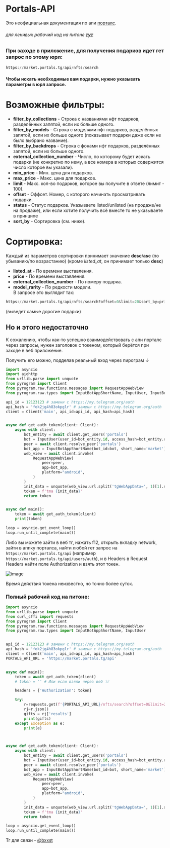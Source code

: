 # Portals-API
Это неофициальная документация по апи [порталс](https://t.me/portals).

###### для ленивых рабочий код на питоне [**тут**](#полный-рабочий-код-на-питоне)

### При заходе в приложение, для получения подарков идет гет запрос по этому юрл:

```python
https://market.portals.tg/api/nfts/search
```

#### Чтобы искать необходимые вам подарки, нужно указывать параметры в юрл запросе.

# Возможные фильтры:
- **filter_by_collections** - Строка с названиями нфт подарков, разделённых запятой, если их больше одного.
- **filter_by_models** - Строка с моделями нфт подарков, разделённых запятой, если их больше одного (показывает подарки даже если не было выбрано название). 
- **filter_by_backdrops** - Строка с фонами нфт подарков, разделённых запятой, если их больше одного.
- **external_collection_number** - Число, по которому будет искать подарки (не конкретно по нему, а все номера в которых содержится число которое вы указали).
- **min_price** - Мин. цена для подарков.
- **max_price** - Макс. цена для подарков.
- **limit** - Макс. кол-во подарков, которое вы получите в ответе (лимит - 100).
- **offset** - Оффсет. Номер, с которого начинать просматривать подарки.
- **status** - Статус подарков. Указываете listed/unlisted (на продаже/не на продаже), или если хотите получить всё вместе то не указываете в принципе
- **sort_by** - Сортировка (см. ниже).

# Сортировка:
Каждый из параметров сортировки принимает значение **desc**/**asc** (по убыванию/по возрастанию) (кроме _listed_at_, он принимает только **desc**) 
- **listed_at** - По времени выставления.
- **price** - По времени выставления.
- **external_collection_number** - По номеру подарка.
- **model_rarity** - По редкости модели.\
В запросе это выглядит так:
```python
https://market.portals.tg/api/nfts/search?offset=0&limit=20&sort_by=price+desc&status=listed
```
(выведет самые дорогие подарки)


## Но и этого недостаточно
К сожалению, чтобы как-то успешно взаимодействовать с апи порталс через запросы, нужен заголовок с токеном, который берётся при заходе в веб приложение.

Получить его можно, подделав реальный вход через пирограм ↓
```python
import asyncio
import aiohttp
from urllib.parse import unquote
from pyrogram import Client
from pyrogram.raw.functions.messages import RequestAppWebView
from pyrogram.raw.types import InputBotAppShortName, InputUser, InputBotAppID

api_id = 12123123 # замени с https://my.telegram.org/auth
api_hash = 'fok2jg4h83okpglr' # замени с https://my.telegram.org/auth
client = Client('main', api_id=api_id, api_hash=api_hash)


async def get_auth_token(client: Client):
    async with client:
        bot_entity = await client.get_users('portals')
        bot = InputUser(user_id=bot_entity.id, access_hash=bot_entity.raw.access_hash)
        peer = await client.resolve_peer('portals')
        bot_app = InputBotAppShortName(bot_id=bot, short_name='market')
        web_view = await client.invoke(
            RequestAppWebView(
                peer=peer,
                app=bot_app,
                platform="android",
            )
        )
        init_data = unquote(web_view.url.split('tgWebAppData=', 1)[1].split('&tgWebAppVersion', 1)[0])
        token = f'tma {init_data}'
        return token


async def main():
    token = await get_auth_token(client)
    print(token)

loop = asyncio.get_event_loop()
loop.run_until_complete(main())
```

Либо вы можете зайти в веб тг, нажать f12, открыть вкладку network, зайти в аппку порталса, найти любой гет запрос на `https://market.portals.tg/api` (например `https://market.portals.tg/api/users/auth`), и в Headers в Request Headers найти поле Authorization и взять этот токен.   

   
![image](https://github.com/user-attachments/assets/336ac777-88dd-4141-a55b-2e65c4f7701a)   

   
Время действия токена неизвестно, но точно более суток.


### Полный рабочий код на питоне:
```python
import asyncio
from urllib.parse import unquote
from curl_cffi import requests
from pyrogram import Client
from pyrogram.raw.functions.messages import RequestAppWebView
from pyrogram.raw.types import InputBotAppShortName, InputUser


api_id = 12123123 # замени с https://my.telegram.org/auth
api_hash = 'fok2jg4h83okpglr' # замени с https://my.telegram.org/auth
client = Client('main', api_id=api_id, api_hash=api_hash)
PORTALS_API_URL = 'https://market.portals.tg/api'


async def main():
    token = await get_auth_token(client)
    # token = '' # Или если взяли через веб тг

    headers = {'Authorization': token}

    try:
        r=requests.get(f'{PORTALS_API_URL}/nfts/search?offset=0&limit=20&filter_by_backdrops=Black&sort_by=', headers=headers)
        rj=r.json()
        gifts = rj['results']
        print(gifts)
    except Exception as e:
        print(e)



async def get_auth_token(client: Client):
    async with client:
        bot_entity = await client.get_users('portals')
        bot = InputUser(user_id=bot_entity.id, access_hash=bot_entity.raw.access_hash)
        peer = await client.resolve_peer('portals')
        bot_app = InputBotAppShortName(bot_id=bot, short_name='market')
        web_view = await client.invoke(
            RequestAppWebView(
                peer=peer,
                app=bot_app,
                platform="android",
            )
        )
        init_data = unquote(web_view.url.split('tgWebAppData=', 1)[1].split('&tgWebAppVersion', 1)[0])
        token = f'tma {init_data}'
        return token

loop = asyncio.get_event_loop()
loop.run_until_complete(main())
```

Тг для связи - [@bxxst](t.me/bxxst)

